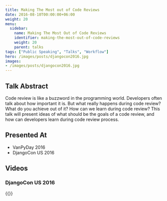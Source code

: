 ```yaml
---
title: Making The Most out of Code Reviews
date: 2016-08-10T00:00:00+06:00
weight: 20
menu:
  sidebar: 
    name: Making The Most Out of Code Reviews
    identifier: making-the-most-out-of-code-reviews
    weight: 20
    parent: talks
tags: ["Public Speaking", "Talks", "Workflow"]
hero: /images/posts/djangocon2016.jpg
images:
- /images/posts/djangocon2016.jpg
---
```




## Talk Abstract 


Code review is like a buzzword in the programming world. Developers often talk about how important it is.
But what really happens during code review? What do you achieve out of it? How can we learn during code review?
This talk will present ideas of what should be the goals of a code review, and how can developers learn during code review process.



## Presented At

- VanPyDay 2016
- DjangoCon US 2016

## Videos

### DjangoCon US 2016

{{<youtube QgwUvaNjlRM>}}


